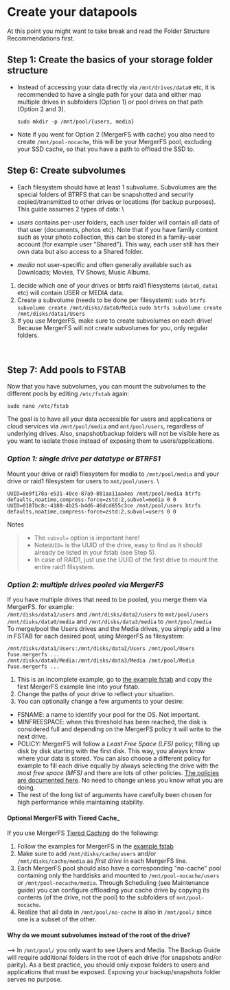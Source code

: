 
# Create your datapools
At this point you might want to take break and read the Folder Structure Recommendations first. 

## Step 1: Create the basics of your storage folder structure
- Instead of accessing your data directly via `/mnt/drives/data0` etc, it is recommended to have a single path for your data and either map multiple drives in subfolders (Option 1) or pool drives on that path (Option 2 and 3). 
    ```
    sudo mkdir -p /mnt/pool/{users, media}
    ```
- Note if you went for Option 2 (MergerFS with cache) you also need to create `/mnt/pool-nocache`, this will be your MergerFS pool, excluding your SSD cache, so that you have a path to offload the SSD to. 


## Step 6: Create subvolumes
- Each filesystem should have at least 1 subvolume. Subvolumes are the special folders of BTRFS that can be snapshotted and securily copied/transmitted to other drives or locations (for backup purposes). This guide assumes 2 types of data:  \

- _users_
  contains per-user folders, each user folder will contain all data of that user (documents, photos etc). Note that if you have family content such as your photo collection, this can be stored in a family-user account (for example user "Shared"). This way, each user still has their own data but also access to a Shared folder. 
- _media_
  not user-specific and often generally available such as Downloads; Movies, TV Shows, Music Albums. 

1. decide which one of your drives or btrfs raid1 filesystems (`data0`, `data1` etc) will contain USER or MEDIA data. 
2.  Create a subvolume (needs to be done per filesystem): 
```sudo btrfs subvolume create /mnt/disks/data0/Media``` 
```sudo btrfs subvolume create /mnt/disks/data1/Users``` 
3. If you use MergerFS, make sure to create subvolumes on each drive! Because MergerFS will not create subvolumes for you, only regular folders. 

&nbsp;
## Step 7: Add pools to FSTAB
Now that you have subvolumes, you can mount the subvolumes to the different pools by editing `/etc/fstab` again: 
```
sudo nano /etc/fstab
```
The goal is to have all your data accessible for users and applications or cloud services via `/mnt/pool/media` and `mnt/pool/users`, regardless of underlying drives. Also, snapshot/backup folders will not be visible here as you want to isolate those instead of exposing them to users/applications. 

### _Option 1: single drive per datatype or BTRFS1_
Mount your drive or raid1 filesystem for media to `/mnt/pool/media` and your drive or raid1 filesystem for users to `mnt/pool/users`.  \
```
UUID=8e9f178a-e531-40ce-87a9-801aa11aa4ea /mnt/pool/media btrfs defaults,noatime,compress-force=zstd:2,subvol=media 0 0
UUID=0187bc8c-4188-4b25-b4d6-46dcd655c3ce /mnt/pool/users btrfs defaults,noatime,compress-force=zstd:2,subvol=users 0 0
```
Notes
> - The `subvol=` option is important here!
> - Note`UUID=` is the UUID of the drive, easy to find as it should already be listed in your fstab (see Step 5).
> - In case of RAID1, just use the UUID of the first drive to mount the entire raid1 filsystem.


### _Option 2: multiple drives pooled via MergerFS_
If you have multiple drives that need to be pooled, you merge them via MergerFS. for example:  \
`/mnt/disks/data1/users` and `/mnt/disks/data2/users` to `mnt/pool/users` \
`/mnt/disks/data0/media` and `/mnt/disks/data3/media` to `/mnt/pool/media`  \
To merge/pool the Users drives and the Media drives, you simply add a line in FSTAB for each desired pool, using MergerFS as filesystem: 
```
/mnt/disks/data1/Users:/mnt/disks/data2/Users /mnt/pool/Users fuse.mergerfs ...
/mnt/disks/data0/Media:/mnt/disks/data3/Media /mnt/pool/Media fuse.mergerfs ... 
``` 
1. This is an incomplete example, go to [the example fstab](https://github.com/zilexa/Homeserver/blob/master/filesystem/fstab) and copy the first MergerFS example line into your fstab.
2. Change the paths of your drive to reflect your situation.
3. You can optionally change a few arguments to your desire: 
  - FSNAME: a name to identify your pool for the OS. Not important.
  - MINFREESPACE: when this threshold has been reached, the disk is considered full and depending on the MergerFS policy it will write to the next drive.
  - POLICY: MergerFS will follow a _Least Free Space (LFS)_ policy; filling up disk by disk starting with the first disk. This way, you always know where your data is stored. You can also choose a different policy for example to fill each drive equally by always selecting the drive with the _most free space (MFS)_ and there are lots of other policies. [The policies are documented here](https://github.com/trapexit/mergerfs#policy-descriptions). No need to change unless you know what you are doing.
  - The rest of the long list of arguments have carefully been chosen for high performance while maintaining stability. 

#### Optional MergerFS with Tiered Cache_
If you use MergerFS [Tiered Caching](https://github.com/zilexa/Homeserver/blob/master/filesystem/FILESYSTEM-EXPLAINED.md#mergerfs-bonus-ssd-tiered-caching) do the following: 
1. Follow the examples for MergerFS in the [example fstab](https://github.com/zilexa/Homeserver/blob/master/filesystem/fstab) 
2. Make sure to add `/mnt/disks/cache/users` and/or `/mnt/disks/cache/media` as _first drive_ in each MergerFS line. 
3. Each MergerFS pool should also have a corresponding "no-cache" pool containing only the harddisks and mounted to `/mnt/pool-nocache/users` or `/mnt/pool-nocache/media`. Through Scheduling (see Maintenance guide) you can configure offloading your cache drive by copying its contents (of the drive, not the pool) to the subfolders of `mnt/pool-nocache`. 
4. Realize that all data in `/mnt/pool/no-cache` is also in `/mnt/pool/` since one is a subset of the other. 

#### Why do we mount subvolumes instead of the root of the drive?
--> In `/mnt/pool/` you only want to see Users and Media. The Backup Guide will require additional folders in the root of each drive (for snapshots and/or parity). As a best practice, you should only expose folders to users and applications that must be exposed. Exposing your backup/snapshots folder serves no purpose. 
